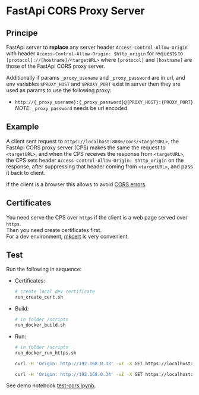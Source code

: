 # FastApi CORS Proxy Server

## Principe

FastApi server to **replace** any server header `Access-Control-Allow-Origin` with header `Access-Control-Allow-Origin: $http_origin` for requests to `[protocol]://[hostname]/<targetURL>` where `[protocol]` and `[hostname]` are those of the FastApi CORS proxy server.

Additionally if params `_proxy_usename` and `_proxy_password` are in url, and env variables `$PROXY_HOST` and `$PROXY_PORT` exist in server then they are used as params to use the following proxy:

- `http://{_proxy_usename}:{_proxy_password}@{PROXY_HOST}:{PROXY_PORT}`  
  _NOTE_: `_proxy_password` needs be url encoded.

## Example

A client sent request to `https://localhost:8086/cors/<targetURL>`, the FastApi CORS proxy server (CPS) makes the same the request to `<targetURL>`, and when the CPS receives the response from `<targetURL>`, the CPS sets header `Access-Control-Allow-Origin: $http_origin` on the response, after suppressing that header coming from `<targetURL>`, and pass it back to client.

If the client is a browser this allows to avoid [CORS errors](https://developer.mozilla.org/en-US/docs/Web/HTTP/CORS/Errors).

## Certificates

You need serve the CPS over `https` if the client is a web page served over `https`.  
Then you need create certificates first.  
For a dev environment, [mkcert](https://github.com/FiloSottile/mkcert) is very convenient.

## Test

Run the following in sequence:

- Certificates:

  ```sh
  # create local dev certificate
  run_create_cert.sh
  ```

- Build:

  ```sh
  # in folder /scripts
  run_docker_build.sh
  ```

- Run:

  ```sh
  # in folder /scripts
  run_docker_run_https.sh

  curl -H 'Origin: http://192.168.0.33' -vI -X GET https://localhost:8443/cors/https://example.com

  curl -H 'Origin: http://192.168.0.34' -vI -X GET https://localhost:8443/cors/https://raw.githubusercontent.com/mwaskom/seaborn-data/master/penguins.csv

  ```

See demo notebook [test-cors.ipynb](./test/test-cors.ipynb).
